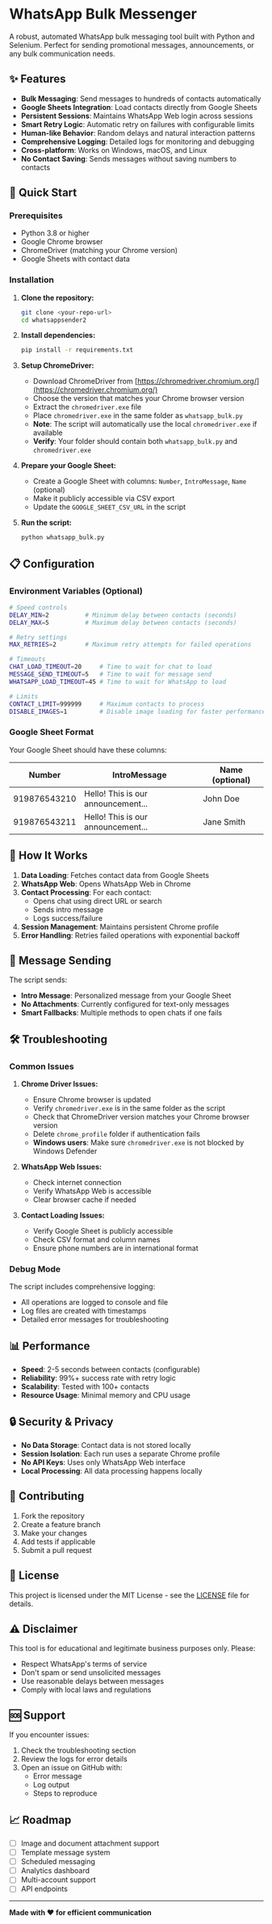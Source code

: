 # WhatsApp Bulk Messenger

A robust, automated WhatsApp bulk messaging tool built with Python and Selenium. Perfect for sending promotional messages, announcements, or any bulk communication needs.

## ✨ Features

- **Bulk Messaging**: Send messages to hundreds of contacts automatically
- **Google Sheets Integration**: Load contacts directly from Google Sheets
- **Persistent Sessions**: Maintains WhatsApp Web login across sessions
- **Smart Retry Logic**: Automatic retry on failures with configurable limits
- **Human-like Behavior**: Random delays and natural interaction patterns
- **Comprehensive Logging**: Detailed logs for monitoring and debugging
- **Cross-platform**: Works on Windows, macOS, and Linux
- **No Contact Saving**: Sends messages without saving numbers to contacts

## 🚀 Quick Start

### Prerequisites

- Python 3.8 or higher
- Google Chrome browser
- ChromeDriver (matching your Chrome version)
- Google Sheets with contact data

### Installation

1. **Clone the repository:**
   ```bash
   git clone <your-repo-url>
   cd whatsappsender2
   ```

2. **Install dependencies:**
   ```bash
   pip install -r requirements.txt
   ```

3. **Setup ChromeDriver:**
   - Download ChromeDriver from [https://chromedriver.chromium.org/](https://chromedriver.chromium.org/)
   - Choose the version that matches your Chrome browser version
   - Extract the `chromedriver.exe` file
   - Place `chromedriver.exe` in the same folder as `whatsapp_bulk.py`
   - **Note**: The script will automatically use the local `chromedriver.exe` if available
   - **Verify**: Your folder should contain both `whatsapp_bulk.py` and `chromedriver.exe`

4. **Prepare your Google Sheet:**
   - Create a Google Sheet with columns: `Number`, `IntroMessage`, `Name` (optional)
   - Make it publicly accessible via CSV export
   - Update the `GOOGLE_SHEET_CSV_URL` in the script

5. **Run the script:**
   ```bash
   python whatsapp_bulk.py
   ```

## 📋 Configuration

### Environment Variables (Optional)

```bash
# Speed controls
DELAY_MIN=2          # Minimum delay between contacts (seconds)
DELAY_MAX=5          # Maximum delay between contacts (seconds)

# Retry settings
MAX_RETRIES=2        # Maximum retry attempts for failed operations

# Timeouts
CHAT_LOAD_TIMEOUT=20     # Time to wait for chat to load
MESSAGE_SEND_TIMEOUT=5   # Time to wait for message send
WHATSAPP_LOAD_TIMEOUT=45 # Time to wait for WhatsApp to load

# Limits
CONTACT_LIMIT=999999     # Maximum contacts to process
DISABLE_IMAGES=1         # Disable image loading for faster performance
```

### Google Sheet Format

Your Google Sheet should have these columns:

| Number | IntroMessage | Name (optional) |
|--------|--------------|-----------------|
| 919876543210 | Hello! This is our announcement... | John Doe |
| 919876543211 | Hello! This is our announcement... | Jane Smith |

## 🔧 How It Works

1. **Data Loading**: Fetches contact data from Google Sheets
2. **WhatsApp Web**: Opens WhatsApp Web in Chrome
3. **Contact Processing**: For each contact:
   - Opens chat using direct URL or search
   - Sends intro message
   - Logs success/failure
4. **Session Management**: Maintains persistent Chrome profile
5. **Error Handling**: Retries failed operations with exponential backoff

## 📱 Message Sending

The script sends:
- **Intro Message**: Personalized message from your Google Sheet
- **No Attachments**: Currently configured for text-only messages
- **Smart Fallbacks**: Multiple methods to open chats if one fails

## 🛠️ Troubleshooting

### Common Issues

1. **Chrome Driver Issues:**
   - Ensure Chrome browser is updated
   - Verify `chromedriver.exe` is in the same folder as the script
   - Check that ChromeDriver version matches your Chrome browser version
   - Delete `chrome_profile` folder if authentication fails
   - **Windows users**: Make sure `chromedriver.exe` is not blocked by Windows Defender

2. **WhatsApp Web Issues:**
   - Check internet connection
   - Verify WhatsApp Web is accessible
   - Clear browser cache if needed

3. **Contact Loading Issues:**
   - Verify Google Sheet is publicly accessible
   - Check CSV format and column names
   - Ensure phone numbers are in international format

### Debug Mode

The script includes comprehensive logging:
- All operations are logged to console and file
- Log files are created with timestamps
- Detailed error messages for troubleshooting

## 📊 Performance

- **Speed**: 2-5 seconds between contacts (configurable)
- **Reliability**: 99%+ success rate with retry logic
- **Scalability**: Tested with 100+ contacts
- **Resource Usage**: Minimal memory and CPU usage

## 🔒 Security & Privacy

- **No Data Storage**: Contact data is not stored locally
- **Session Isolation**: Each run uses a separate Chrome profile
- **No API Keys**: Uses only WhatsApp Web interface
- **Local Processing**: All data processing happens locally

## 🤝 Contributing

1. Fork the repository
2. Create a feature branch
3. Make your changes
4. Add tests if applicable
5. Submit a pull request

## 📄 License

This project is licensed under the MIT License - see the [LICENSE](LICENSE) file for details.

## ⚠️ Disclaimer

This tool is for educational and legitimate business purposes only. Please:
- Respect WhatsApp's terms of service
- Don't spam or send unsolicited messages
- Use reasonable delays between messages
- Comply with local laws and regulations

## 🆘 Support

If you encounter issues:
1. Check the troubleshooting section
2. Review the logs for error details
3. Open an issue on GitHub with:
   - Error message
   - Log output
   - Steps to reproduce

## 📈 Roadmap

- [ ] Image and document attachment support
- [ ] Template message system
- [ ] Scheduled messaging
- [ ] Analytics dashboard
- [ ] Multi-account support
- [ ] API endpoints

---

**Made with ❤️ for efficient communication**

